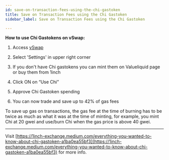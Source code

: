 ```yaml
---
id: save-on-transaction-fees-using-the-chi-gastoken
title: Save on Transaction Fees using the Chi Gastoken
sidebar_label: Save on Transaction Fees using the Chi Gastoken

---
```

**How to use Chi Gastokens on vSwap:**

1. Access [vSwap](http://valueliquid.io)

2. Select 'Settings' in upper right corner

3. If you don't have Chi gastokens you can mint them on Valueliquid page or buy them from 1inch

4. Click ON on “Use Chi”

5. Approve Chi Gastoken spending

6. You can now trade and save up to 42% of gas fees

To save up gas on transactions, the gas fee at the time of burning has to be twice as much as what it was at the time of minting, for example, you mint Chi at 20 gwei and use/burn Chi when the gas price is above 40 gwei.   

---

Visit [https://1inch-exchange.medium.com/everything-you-wanted-to-know-about-chi-gastoken-a1ba0ea55bf3](https://1inch-exchange.medium.com/everything-you-wanted-to-know-about-chi-gastoken-a1ba0ea55bf3) for more info.
